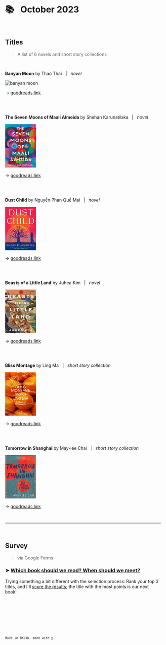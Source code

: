 # 📚 &nbsp; October 2023

<br />

## Titles  
> A list of 6 novels and short story collections  

<br>  

**Banyan Moon** by Thao Thai &nbsp; \| &nbsp; *novel*  

<img src="./images/banyan-moon.jpeg" alt="banyan moon" width="100" height="140">  

&#8594; [goodreads link](https://www.goodreads.com/book/show/62800971-banyan-moon?ref=nav_sb_ss_1_10)  

<br>
<br>

**The Seven Moons of Maali Almeida** by Shehan Karunatilaka &nbsp; \| &nbsp; *novel*    

<img src="./images/seven-moons.jpeg" alt="seven moons of maali almeida" width="100" height="140">  

&#8594; [goodreads link](https://www.goodreads.com/book/show/57224204-the-seven-moons-of-maali-almeida?ref=nav_sb_ss_1_11)  

<br>
<br>  

**Dust Child** by Nguyễn Phan Quế Mai  &nbsp; \| &nbsp; *novel*  

<img src="./images/dust-child.jpeg" alt="dust child" width="100" height="140">  

&#8594; [goodreads link](https://www.goodreads.com/book/show/60831918-dust-child?from_search=true&from_srp=true&qid=E8IXl0zd3x&rank=1)  

<br>
<br>  

**Beasts of a Little Land** by Juhea Kim  &nbsp; \| &nbsp; *novel*   

<img src="./images/beasts-little-land.jpeg" alt="beasts of a little land" width="100" height="140">  

&#8594; [goodreads link](https://www.goodreads.com/en/book/show/57151981)  

<br>
<br>

**Bliss Montage** by Ling Ma &nbsp; \| &nbsp; *short story collection*      

<img src="./images/bliss-montage.jpeg" alt="bliss montage" width="100" height="140">  

&#8594; [goodreads link](https://www.goodreads.com/book/show/60243188-bliss-montage?ref=nav_sb_ss_5_5)  

<br>
<br>

**Tomorrow in Shanghai** by May-lee Chai &nbsp; \| &nbsp; *short story collection*     

<img src="./images/tomorrow-shanghai.jpeg" alt="tomorrow in shanghai" width="100" height="140">  

&#8594; [goodreads link](https://www.goodreads.com/book/show/58722207-tomorrow-in-shanghai)  

<br>  

---

<br>

## Survey    
> via Google Forms      

### &#10148; [Which book should we read? When should we meet?](https://forms.gle/8FRJ7co2KtsV9sX68)    

Trying something a bit different with the selection process: Rank your top 3 titles, and I'll [score the results](https://www.si.com/fannation/nba/fastbreak/news/2022-23-nba-awards-media-poll-results-nba-most-valuable-player); the title with the most points is our next book!    

<br />  
  
<br />  
  
<br />  
  
<br />  
  
<br />  
  
<br />     
  
<sup>`Made in BKLYN, made with 💙.`<sup>

